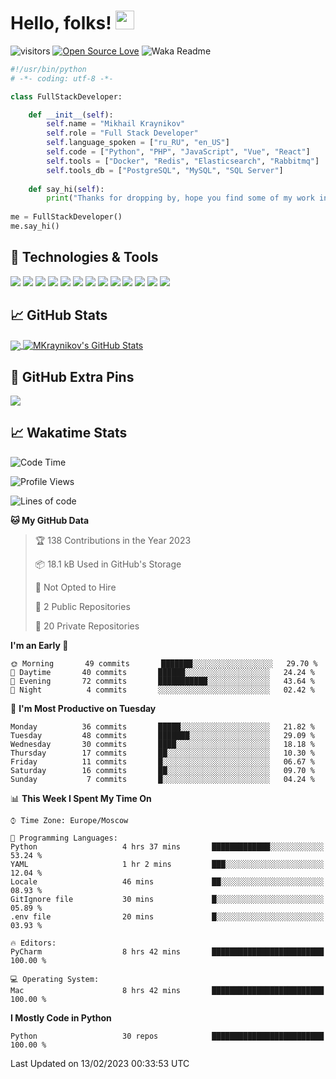 # Hello, folks! <img src="https://raw.githubusercontent.com/MartinHeinz/MartinHeinz/master/wave.gif" width="30px" height="30px" />

![visitors](https://visitor-badge.laobi.icu/badge?page_id=MKraynikov.MKraynikov)
[![Open Source Love](https://badges.frapsoft.com/os/v1/open-source.svg?v=102)](https://github.com/ellerbrock/open-source-badge/)
![Waka Readme](https://github.com/MKraynikov/MKraynikov/workflows/Waka%20Readme/badge.svg)

```python
#!/usr/bin/python
# -*- coding: utf-8 -*-

class FullStackDeveloper:

    def __init__(self):
        self.name = "Mikhail Kraynikov"
        self.role = "Full Stack Developer"
        self.language_spoken = ["ru_RU", "en_US"]
        self.code = ["Python", "PHP", "JavaScript", "Vue", "React"]
        self.tools = ["Docker", "Redis", "Elasticsearch", "Rabbitmq"]
        self.tools_db = ["PostgreSQL", "MySQL", "SQL Server"]
        
    def say_hi(self):
        print("Thanks for dropping by, hope you find some of my work interesting.")
        
me = FullStackDeveloper()
me.say_hi()
```

## 🔧 Technologies & Tools
![](https://img.shields.io/badge/OS-Linux-informational?style=flat&logo=linux&logoColor=white&color=2bbc8a)
![](https://img.shields.io/badge/Editor-IntelliJ_IDEA-informational?style=flat&logo=intellij-idea&logoColor=white&color=2bbc8a)
![](https://img.shields.io/badge/Code-PHP-informational?style=flat&logo=php&logoColor=white&color=2bbc8a)
![](https://img.shields.io/badge/Code-Python-informational?style=flat&logo=python&logoColor=white&color=2bbc8a)
![](https://img.shields.io/badge/Code-JavaScript-informational?style=flat&logo=javascript&logoColor=white&color=2bbc8a)
![](https://img.shields.io/badge/Code-Vue-informational?style=flat&logo=vue.js&logoColor=white&color=2bbc8a)
![](https://img.shields.io/badge/Shell-Bash-informational?style=flat&logo=gnu-bash&logoColor=white&color=2bbc8a)
![](https://img.shields.io/badge/Tools-PostgreSQL-informational?style=flat&logo=postgresql&logoColor=white&color=2bbc8a)
![](https://img.shields.io/badge/Tools-MySQL-informational?style=flat&logo=mysql&logoColor=white&color=2bbc8a)
![](https://img.shields.io/badge/Tools-Docker-informational?style=flat&logo=docker&logoColor=white&color=2bbc8a)
![](https://img.shields.io/badge/Tools-Redis-informational?style=flat&logo=redis&logoColor=white&color=2bbc8a)
![](https://img.shields.io/badge/Tools-Elasticsearch-informational?style=flat&logo=elasticsearch&logoColor=white&color=2bbc8a)
![](https://img.shields.io/badge/Tools-Rabbitmq-informational?style=flat&logo=rabbitmq&logoColor=white&color=2bbc8a)

## &#x1f4c8; GitHub Stats

<a href="https://github.com/MKraynikov/MKraynikov">
  <img align="center" src="https://github-readme-stats.vercel.app/api/top-langs/?username=MKraynikov&hide=javascript,html&title_color=ffffff&text_color=c9cacc&icon_color=2bbc8a&bg_color=1d1f21&langs_count=3" />
</a>
<a href="https://github.com/MKraynikov/MKraynikov">
  <img align="center" src="https://github-readme-stats.vercel.app/api?username=MKraynikov&show_icons=true&line_height=27&count_private=true&title_color=ffffff&text_color=c9cacc&icon_color=2bbc8a&bg_color=1d1f21" alt="MKraynikov's GitHub Stats" />
</a>

## 💖 GitHub Extra Pins

<a href="https://github.com/MKraynikov/small_company_CRM">
  <img align="center" src="https://github-readme-stats.vercel.app/api/pin/?username=MKraynikov&repo=small_company_CRM&title_color=ffffff&text_color=c9cacc&icon_color=2bbc8a&bg_color=1d1f21" />
</a>

## &#x1f4c8; Wakatime Stats

<!--START_SECTION:waka-->
![Code Time](http://img.shields.io/badge/Code%20Time-33%20hrs%2036%20mins-blue)

![Profile Views](http://img.shields.io/badge/Profile%20Views-50-blue)

![Lines of code](https://img.shields.io/badge/From%20Hello%20World%20I%27ve%20Written-4%20Million%20lines%20of%20code-blue)

**🐱 My GitHub Data** 

> 🏆 138 Contributions in the Year 2023
 > 
> 📦 18.1 kB Used in GitHub's Storage 
 > 
> 🚫 Not Opted to Hire
 > 
> 📜 2 Public Repositories 
 > 
> 🔑 20 Private Repositories  
 > 
**I'm an Early 🐤** 

```text
🌞 Morning       49 commits       ███████░░░░░░░░░░░░░░░░░░   29.70 % 
🌆 Daytime       40 commits       ██████░░░░░░░░░░░░░░░░░░░   24.24 % 
🌃 Evening       72 commits       ███████████░░░░░░░░░░░░░░   43.64 % 
🌙 Night          4 commits       ░░░░░░░░░░░░░░░░░░░░░░░░░   02.42 % 

```
📅 **I'm Most Productive on Tuesday** 

```text
Monday          36 commits       █████░░░░░░░░░░░░░░░░░░░░   21.82 % 
Tuesday         48 commits       ███████░░░░░░░░░░░░░░░░░░   29.09 % 
Wednesday       30 commits       ████░░░░░░░░░░░░░░░░░░░░░   18.18 % 
Thursday        17 commits       ██░░░░░░░░░░░░░░░░░░░░░░░   10.30 % 
Friday          11 commits       █░░░░░░░░░░░░░░░░░░░░░░░░   06.67 % 
Saturday        16 commits       ██░░░░░░░░░░░░░░░░░░░░░░░   09.70 % 
Sunday           7 commits       █░░░░░░░░░░░░░░░░░░░░░░░░   04.24 % 

```


📊 **This Week I Spent My Time On** 

```text
⌚︎ Time Zone: Europe/Moscow

💬 Programming Languages: 
Python                   4 hrs 37 mins       █████████████░░░░░░░░░░░░   53.24 % 
YAML                     1 hr 2 mins         ███░░░░░░░░░░░░░░░░░░░░░░   12.04 % 
Locale                   46 mins             ██░░░░░░░░░░░░░░░░░░░░░░░   08.93 % 
GitIgnore file           30 mins             █░░░░░░░░░░░░░░░░░░░░░░░░   05.89 % 
.env file                20 mins             █░░░░░░░░░░░░░░░░░░░░░░░░   03.93 % 

🔥 Editors: 
PyCharm                  8 hrs 42 mins       █████████████████████████   100.00 % 

💻 Operating System: 
Mac                      8 hrs 42 mins       █████████████████████████   100.00 % 

```

**I Mostly Code in Python** 

```text
Python                   30 repos            █████████████████████████   100.00 % 

```



 Last Updated on 13/02/2023 00:33:53 UTC
<!--END_SECTION:waka-->
